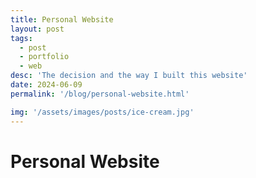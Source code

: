 ```yaml
---
title: Personal Website
layout: post
tags: 
  - post
  - portfolio
  - web
desc: 'The decision and the way I built this website'
date: 2024-06-09
permalink: '/blog/personal-website.html'

img: '/assets/images/posts/ice-cream.jpg'
---
```


# Personal Website
